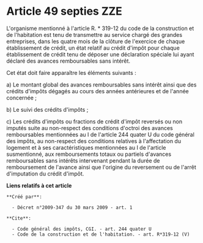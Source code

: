 # Article 49 septies ZZE

L'organisme mentionné à l'article R. * 319-12 du code de la construction et de l'habitation est tenu de transmettre au
service chargé des grandes entreprises, dans les quatre mois de la clôture de l'exercice de chaque établissement de crédit,
un état relatif au crédit d'impôt pour chaque établissement de crédit tenu de déposer une déclaration spéciale lui ayant
déclaré des avances remboursables sans intérêt. 

Cet état doit faire apparaître les éléments suivants : 

a) Le montant global des avances remboursables sans intérêt ainsi que des crédits d'impôts dégagés au cours des années
antérieures et de l'année concernée ; 

b) Le suivi des crédits d'impôts ; 

c) Les crédits d'impôts ou fractions de crédit d'impôt reversés ou non imputés suite au non-respect des conditions d'octroi
des avances remboursables mentionnées au I de l'article 244 quater U du code général des impôts, au non-respect des
conditions relatives à l'affectation du logement et à ses caractéristiques mentionnées au I de l'article susmentionné, aux
remboursements totaux ou partiels d'avances remboursables sans intérêts intervenant pendant la durée de remboursement de
l'avance ainsi que l'origine du reversement ou de l'arrêt d'imputation du crédit d'impôt.

**Liens relatifs à cet article**

	**Créé par**:

	  - Décret n°2009-347 du 30 mars 2009 - art. 1

	**Cite**:

	  - Code général des impôts, CGI. - art. 244 quater U
	  - Code de la construction et de l'habitation. - art. R*319-12 (V)
